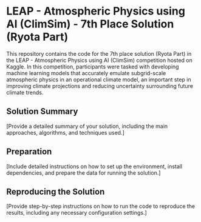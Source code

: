 # LEAP - Atmospheric Physics using AI (ClimSim) - 7th Place Solution (Ryota Part)

This repository contains the code for the 7th place solution (Ryota Part) in the LEAP - Atmospheric Physics using AI (ClimSim) competition hosted on Kaggle. In this competition, participants were tasked with developing machine learning models that accurately emulate subgrid-scale atmospheric physics in an operational climate model, an important step in improving climate projections and reducing uncertainty surrounding future climate trends.

## Solution Summary

[Provide a detailed summary of your solution, including the main approaches, algorithms, and techniques used.]

## Preparation

[Include detailed instructions on how to set up the environment, install dependencies, and prepare the data for running the solution.]

## Reproducing the Solution

[Provide step-by-step instructions on how to run the code to reproduce the results, including any necessary configuration settings.]
